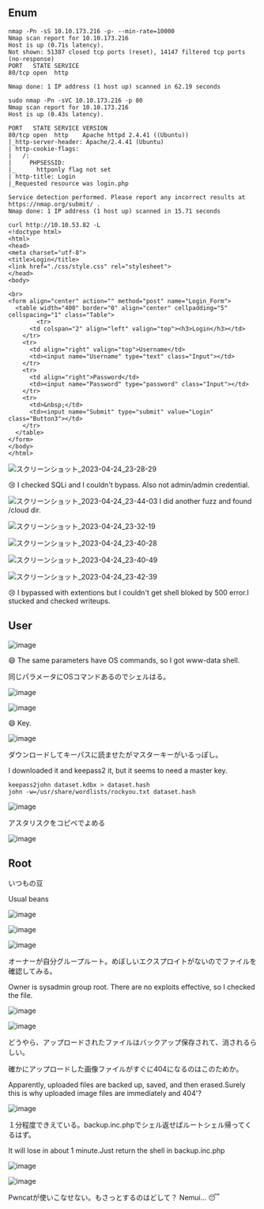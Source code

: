 ## Enum
```
nmap -Pn -sS 10.10.173.216 -p- --min-rate=10000
Nmap scan report for 10.10.173.216
Host is up (0.71s latency).
Not shown: 51387 closed tcp ports (reset), 14147 filtered tcp ports (no-response)
PORT   STATE SERVICE
80/tcp open  http

Nmap done: 1 IP address (1 host up) scanned in 62.19 seconds
                                                                                                 
sudo nmap -Pn -sVC 10.10.173.216 -p 80             
Nmap scan report for 10.10.173.216
Host is up (0.43s latency).

PORT   STATE SERVICE VERSION
80/tcp open  http    Apache httpd 2.4.41 ((Ubuntu))
|_http-server-header: Apache/2.4.41 (Ubuntu)
| http-cookie-flags: 
|   /: 
|     PHPSESSID: 
|_      httponly flag not set
| http-title: Login
|_Requested resource was login.php

Service detection performed. Please report any incorrect results at https://nmap.org/submit/ .
Nmap done: 1 IP address (1 host up) scanned in 15.71 seconds
```
```
curl http://10.10.53.82 -L
<!doctype html>
<html>
<head>
<meta charset="utf-8">
<title>Login</title>
<link href="./css/style.css" rel="stylesheet">
</head>
<body>

<br>
<form align="center" action="" method="post" name="Login_Form">
  <table width="400" border="0" align="center" cellpadding="5" cellspacing="1" class="Table">
        <tr>
      <td colspan="2" align="left" valign="top"><h3>Login</h3></td>
    </tr>
    <tr>
      <td align="right" valign="top">Username</td>
      <td><input name="Username" type="text" class="Input"></td>
    </tr>
    <tr>
      <td align="right">Password</td>
      <td><input name="Password" type="password" class="Input"></td>
    </tr>
    <tr>
      <td>&nbsp;</td>
      <td><input name="Submit" type="submit" value="Login" class="Button3"></td>
    </tr>
  </table>
</form>
</body>
</html>
```
![スクリーンショット_2023-04-24_23-28-29](https://user-images.githubusercontent.com/6504854/234027407-2355aa68-1bf3-4701-a5ad-d340488127a2.png)

😢 I checked SQLi and I couldn't bypass. Also not admin/admin credential. 

![スクリーンショット_2023-04-24_23-44-03](https://user-images.githubusercontent.com/6504854/234031738-633f1cc7-bd10-4520-8ac9-fab505165a6f.png)
I did another fuzz and found /cloud dir.

![スクリーンショット_2023-04-24_23-32-19](https://user-images.githubusercontent.com/6504854/234028415-053e6e23-6a49-4f18-979e-8995fa38aa43.png)

![スクリーンショット_2023-04-24_23-40-28](https://user-images.githubusercontent.com/6504854/234031221-fd22a843-cb5c-4cb6-98a8-61a97c7fd90c.png)

![スクリーンショット_2023-04-24_23-40-49](https://user-images.githubusercontent.com/6504854/234031238-a3b3fb07-d0a1-430e-9639-0d7b900c600b.png)

![スクリーンショット_2023-04-24_23-42-39](https://user-images.githubusercontent.com/6504854/234031292-c38fbc1a-e679-412d-9fff-fefbfdbf68f2.png)

😢 I bypassed with extentions but I couldn't get shell bloked by 500 error.I stucked and checked writeups.

## User
![image](https://user-images.githubusercontent.com/6504854/234297337-a4611e63-d8aa-420a-af95-46176acc0c19.png)

😄 The same parameters have OS commands, so I got www-data shell.

同じパラメータにOSコマンドあるのでシェルはる。

![image](https://user-images.githubusercontent.com/6504854/234298095-4c4c3796-aeac-417b-9e3b-f5d8ba5a2208.png)

![image](https://user-images.githubusercontent.com/6504854/234300637-757a022b-b2af-4cac-a2ef-eb3bbe5c6225.png)

😄 Key.

![image](https://user-images.githubusercontent.com/6504854/234303841-a75fa9e5-ac45-4f5f-906d-15902be88490.png)

ダウンロードしてキーパスに読ませたがマスターキーがいるっぽし。

I downloaded it and keepass2 it, but it seems to need a master key.

```
keepass2john dataset.kdbx > dataset.hash
john -w=/usr/share/wordlists/rockyou.txt dataset.hash
```

![image](https://user-images.githubusercontent.com/6504854/234308308-085fda5d-c25e-4606-ae7c-eb61bb2793f2.png)

アスタリスクをコピペでよめる

![image](https://user-images.githubusercontent.com/6504854/234310283-200a5959-0579-40ec-8a9b-5b0691debb18.png)

## Root
いつもの豆

Usual beans

![image](https://user-images.githubusercontent.com/6504854/234336812-53d1959f-0573-482a-a19e-d978669edc26.png)

![image](https://user-images.githubusercontent.com/6504854/234337085-990d0a45-acc7-4cac-a0be-9b4a8b1f48c5.png)

![image](https://user-images.githubusercontent.com/6504854/234317787-1d55a83d-7617-4747-915c-0e2c7d4465cd.png)

オーナーが自分グループルート。めぼしいエクスプロイトがないのでファイルを確認してみる。

Owner is sysadmin group root. There are no exploits effective, so I checked the file.

![image](https://user-images.githubusercontent.com/6504854/234346063-e30bb6cd-e73f-415f-af6c-3fb6666f2a6a.png)

![image](https://user-images.githubusercontent.com/6504854/234346161-8de0cf83-3472-40f9-927c-7b4b2402c131.png)

どうやら、アップロードされたファイルはバックアップ保存されて、消されるらしい。

確かにアップロードした画像ファイルがすぐに404になるのはこのためか。

Apparently, uploaded files are backed up, saved, and then erased.Surely this is why uploaded image files are immediately and 404'?

![image](https://user-images.githubusercontent.com/6504854/234346588-ff8b769f-5ea7-4506-b1de-cb871fe86f10.png)

１分程度できえている。backup.inc.phpでシェル返せばルートシェル帰ってくるはず。

It will lose in about 1 minute.Just return the shell in backup.inc.php

![image](https://user-images.githubusercontent.com/6504854/234356290-03f63a92-67b4-42fa-a38c-0cbcef4ec1dc.png)

![image](https://user-images.githubusercontent.com/6504854/234356370-4d90b37e-9c0f-4d0c-834d-af3ccde4ef2b.png)


Pwncatが使いこなせない。もさっとするのはどして？
Nemui... 😴


